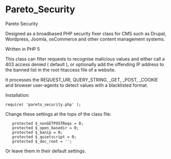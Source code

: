 Pareto_Security
===============

Pareto Security

Designed as a broadbased PHP security fixer class for CMS such as Drupal, Wordpress, Joomla, osCommerce and other content management systems.

Written in PHP 5

This class can filter requests to recognise malicious values and either call a 403 access denied ( default ), or optionally add the offending IP address to the banned list in the root htaccess file of a website.

It processes the REQUEST_URI, QUERY_STRING, _GET, _POST, _COOKIE and browser user-agents to detect values with a blacklisted format.

Installation:
```
require( 'pareto_security.php' );
```

Change these settings at the tops of the class file:
```
   protected $_nonGETPOSTReqs = 0;
   protected $_open_basedir = 0;
   protected $_banip = 0;
   protected $_quietscript = 0;
   protected $_doc_root = '';
```

Or leave them in their default settings.
